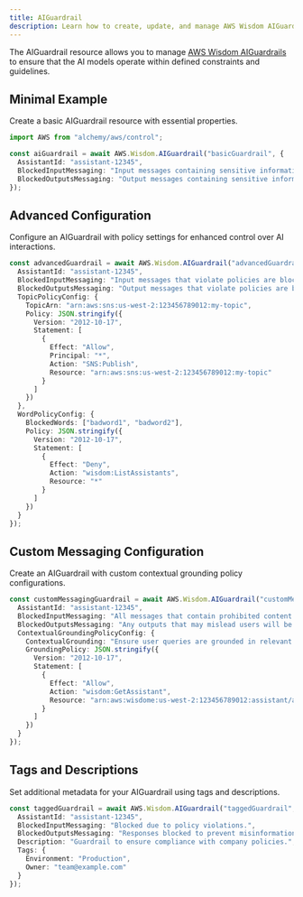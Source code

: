 ```yaml
---
title: AIGuardrail
description: Learn how to create, update, and manage AWS Wisdom AIGuardrails using Alchemy Cloud Control.
---
```



The AIGuardrail resource allows you to manage [AWS Wisdom AIGuardrails](https://docs.aws.amazon.com/wisdom/latest/userguide/) to ensure that the AI models operate within defined constraints and guidelines.

## Minimal Example

Create a basic AIGuardrail resource with essential properties.

```ts
import AWS from "alchemy/aws/control";

const aiGuardrail = await AWS.Wisdom.AIGuardrail("basicGuardrail", {
  AssistantId: "assistant-12345",
  BlockedInputMessaging: "Input messages containing sensitive information are blocked.",
  BlockedOutputsMessaging: "Output messages containing sensitive information are blocked."
});
```

## Advanced Configuration

Configure an AIGuardrail with policy settings for enhanced control over AI interactions.

```ts
const advancedGuardrail = await AWS.Wisdom.AIGuardrail("advancedGuardrail", {
  AssistantId: "assistant-12345",
  BlockedInputMessaging: "Input messages that violate policies are blocked.",
  BlockedOutputsMessaging: "Output messages that violate policies are blocked.",
  TopicPolicyConfig: {
    TopicArn: "arn:aws:sns:us-west-2:123456789012:my-topic",
    Policy: JSON.stringify({
      Version: "2012-10-17",
      Statement: [
        {
          Effect: "Allow",
          Principal: "*",
          Action: "SNS:Publish",
          Resource: "arn:aws:sns:us-west-2:123456789012:my-topic"
        }
      ]
    })
  },
  WordPolicyConfig: {
    BlockedWords: ["badword1", "badword2"],
    Policy: JSON.stringify({
      Version: "2012-10-17",
      Statement: [
        {
          Effect: "Deny",
          Action: "wisdom:ListAssistants",
          Resource: "*"
        }
      ]
    })
  }
});
```

## Custom Messaging Configuration

Create an AIGuardrail with custom contextual grounding policy configurations.

```ts
const customMessagingGuardrail = await AWS.Wisdom.AIGuardrail("customMessagingGuardrail", {
  AssistantId: "assistant-12345",
  BlockedInputMessaging: "All messages that contain prohibited content will be blocked.",
  BlockedOutputsMessaging: "Any outputs that may mislead users will be blocked.",
  ContextualGroundingPolicyConfig: {
    ContextualGrounding: "Ensure user queries are grounded in relevant context.",
    GroundingPolicy: JSON.stringify({
      Version: "2012-10-17",
      Statement: [
        {
          Effect: "Allow",
          Action: "wisdom:GetAssistant",
          Resource: "arn:aws:wisdome:us-west-2:123456789012:assistant/assistant-12345"
        }
      ]
    })
  }
});
``` 

## Tags and Descriptions

Set additional metadata for your AIGuardrail using tags and descriptions.

```ts
const taggedGuardrail = await AWS.Wisdom.AIGuardrail("taggedGuardrail", {
  AssistantId: "assistant-12345",
  BlockedInputMessaging: "Blocked due to policy violations.",
  BlockedOutputsMessaging: "Responses blocked to prevent misinformation.",
  Description: "Guardrail to ensure compliance with company policies.",
  Tags: {
    Environment: "Production",
    Owner: "team@example.com"
  }
});
```
